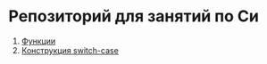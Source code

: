 # Репозиторий для занятий по Си
1. [Функции](theory/functions.md)
2. [Конструкция switch-case](theory/switch.md)